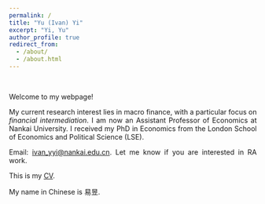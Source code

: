 ```yaml
---
permalink: /
title: "Yu (Ivan) Yi"
excerpt: "Yi, Yu"
author_profile: true
redirect_from: 
  - /about/
  - /about.html
---
```

<br/>
<style>
body {
text-align: justify;}
li {
  font-size: 14px;
}
</style>

Welcome to my webpage! 

My current research interest lies in macro finance, with a particular focus on *financial intermediation*. I am now an Assistant Professor of Economics at Nankai University. I received my PhD in Economics from the London School of Economics and Political Science (LSE).



Email: [ivan_yyi@nankai.edu.cn](mailto:ivan_yyi@nankai.edu.cn). Let me know if you are interested in RA work.

This is my [CV](https://IvanYYi.github.io/files/CV_YUYI.pdf).

My name in Chinese is 易昱.

